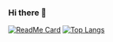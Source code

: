 ### Hi there 👋

<!--
**knight000/knight000** is a ✨ _special_ ✨ repository because its `README.md` (this file) appears on your GitHub profile.

Here are some ideas to get you started:

- 🔭 I’m currently working on ...
- 🌱 I’m currently learning ...
- 👯 I’m looking to collaborate on ...
- 🤔 I’m looking for help with ...
- 💬 Ask me about ...
- 📫 How to reach me: ...
- 😄 Pronouns: ...
- ⚡ Fun fact: ...
-->
[![ReadMe Card](https://github-readme-stats.hermitsun.vercel.app/api?username=knight000&count_private=true&show_icons=true)]()
[![Top Langs](https://github-readme-stats.vercel.app/api/top-langs/?username=knight000&layout=compact)]()
